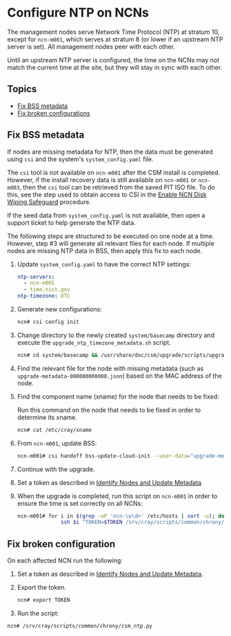 # Configure NTP on NCNs

The management nodes serve Network Time Protocol (NTP) at stratum 10, except for `ncn-m001`, which serves at stratum 8 (or lower if an upstream NTP server is set). All management nodes peer with each other.

Until an upstream NTP server is configured, the time on the NCNs may not match the current time at the site, but they will stay in sync with each other.

## Topics

* [Fix BSS metadata](#fix-bss-metadata)
* [Fix broken configurations](#fix-broken-configurations)

<a name="fix-bss-metadata"></a>

## Fix BSS metadata

If nodes are missing metadata for NTP, then the data must be generated using `csi` and the system's `system_config.yaml` file.

The `csi` tool is not available on `ncn-m001` after the CSM install is completed. However, if the install recovery data is still available on `ncn-m001` or `ncn-m003`,
then the `csi` tool can be retrieved from the saved PIT ISO file. To do this, see the step used to obtain access to CSI in the
[Enable NCN Disk Wiping Safeguard](../../install/deploy_final_ncn.md#enable-ncn-disk-wiping-safeguard) procedure.

If the seed data from `system_config.yaml` is not available, then open a support ticket to help generate the NTP data.

The following steps are structured to be executed on one node at a time. However, step #3 will generate all relevant files for each node. If multiple nodes are missing NTP data in BSS, then apply this fix to each node.

1. Update `system_config.yaml` to have the correct NTP settings:

    ```yaml
    ntp-servers:
      - ncn-m001
      - time.nist.gov
    ntp-timezone: UTC
    ```

1. Generate new configurations:

    ```bash
    ncn# csi config init
    ```

1. Change directory to the newly created `system/basecamp` directory and execute the `upgrade_ntp_timezone_metadata.sh` script.

    ```bash
    ncn# cd system/basecamp && /usr/share/doc/csm/upgrade/scripts/upgrade_ntp_timezone_metadata.sh
    ```

1. Find the relevant file for the node with missing metadata (such as `upgrade-metadata-000000000000.json`) based on the MAC address of the node.

1. Find the component name (xname) for the node that needs to be fixed:

    Run this command on the node that needs to be fixed in order to determine its xname.

    ```bash
    ncn# cat /etc/cray/xname
    ```

1. From `ncn-m001`, update BSS:

    ```bash
    ncn-m001# csi handoff bss-update-cloud-init --user-data="upgrade-metadata-000000000000.json" --limit=<xname>`
    ```

1. Continue with the upgrade.

1. Set a token as described in [Identify Nodes and Update Metadata](Rebuild_NCNs/Identify_Nodes_and_Update_Metadata.md)

1. When the upgrade is completed, run this script on `ncn-m001` in order to ensure the time is set correctly on all NCNs:

    ```bash
    ncn-m001# for i in $(grep -oP 'ncn-\w\d+' /etc/hosts | sort -u); do 
                  ssh $i "TOKEN=$TOKEN /srv/cray/scripts/common/chrony/csm_ntp.py"; done
    ```

<a name="fix-broken-configs"></a>

## Fix broken configuration

On each affected NCN run the following:

1. Set a token as described in [Identify Nodes and Update Metadata](Rebuild_NCNs/Identify_Nodes_and_Update_Metadata.md).

1. Export the token.

    ```bash
    ncn# export TOKEN
    ```

1. Run the script:

```bash
ncn# /srv/cray/scripts/common/chrony/csm_ntp.py
```
